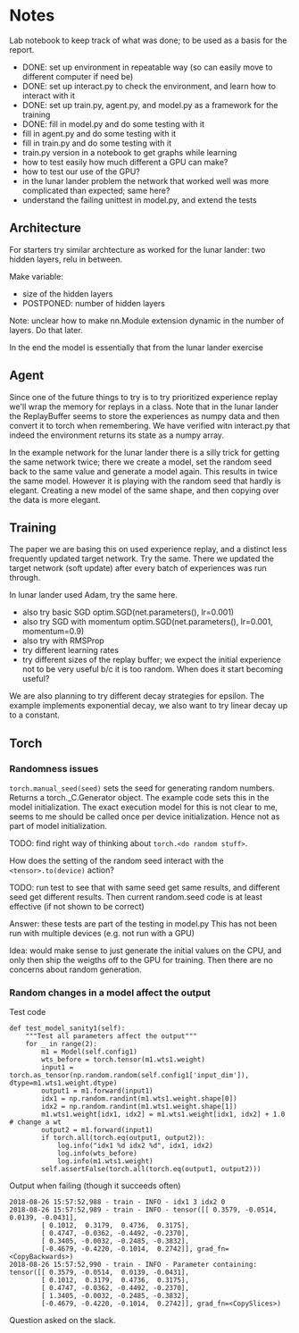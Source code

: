 # Notes

Lab notebook to keep track of what was done; to be used as a basis for the report.

- DONE: set up environment in repeatable way (so can easily move to different computer if need be)
- DONE: set up interact.py to check the environment, and learn how to interact with it
- DONE: set up train.py, agent.py, and model.py as a framework for the training
- DONE: fill in model.py and do some testing with it
- fill in agent.py and do some testing with it
- fill in train.py and do some testing with it
- train.py version in a notebook to get graphs while learning
- how to test easily how much different a GPU can make?
- how to test our use of the GPU?
- in the lunar lander problem the network that worked well was more complicated than expected; same here?
- understand the failing unittest in model.py, and extend the tests

## Architecture

For starters try similar archtecture as worked for the lunar lander: two hidden layers, relu in between.

Make variable:
- size of the hidden layers
- POSTPONED: number of hidden layers

Note: unclear how to make nn.Module extension dynamic in the number of layers.  Do that later.

In the end the model is essentially that from the lunar lander exercise

## Agent

Since one of the future things to try is to try prioritized experience replay we'll wrap the memory for replays in
a class.  Note that in the lunar lander the ReplayBuffer seems to store the experiences as numpy data and then
convert it to torch when remembering.  We have verified witn interact.py that indeed the environment returns its
state as a numpy array.

In the example network for the lunar lander there is a silly trick for getting the same network twice; there we create
a model, set the random seed back to the same value and generate a model again.  This results in twice the same model.
However it is playing with the random seed that hardly is elegant.  Creating a new model of the same shape, and then
copying over the data is more elegant.

## Training

The paper we are basing this on used experience replay, and a distinct less frequently updated target network.  Try
the same.  There we updated the target network (soft update) after every batch of experiences was run through.

In lunar lander used Adam, try the same here.

- also try basic SGD optim.SGD(net.parameters(), lr=0.001)
- also try SGD with momentum optim.SGD(net.parameters(), lr=0.001, momentum=0.9)
- also try with RMSProp
- try different learning rates
- try different sizes of the replay buffer; we expect the initial experience not to be very useful b/c it is too random.
  When does it start becoming useful?
  
We are also planning to try different decay strategies for epsilon.  The example implements exponential decay, we also
want to try linear decay up to a constant.
  
## Torch

### Randomness issues

`torch.manual_seed(seed)` sets the seed for generating random numbers.  Returns a torch._C.Generator object.  The
example code sets this in the model initialization.  The exact execution model for this is not clear to me, seems to me
should be called once per device initialization.  Hence not as part of model initialization.

TODO: find right way of thinking about `torch.<do random stuff>`.

How does the setting of the random seed interact with the `<tensor>.to(device)` action?

TODO: run test to see that with same seed get same results, and different seed get different results.  Then current
random.seed code is at least effective (if not shown to be correct)

Answer: these tests are part of the testing in model.py  This has not been run with multiple devices (e.g. not run
with a GPU)

Idea: would make sense to just generate the initial values on the CPU, and only then ship the weigths off to the GPU
for training.  Then there are no concerns about random generation.

### Random changes in a model affect the output

Test code

    def test_model_sanity1(self):
        """Test all parameters affect the output"""
        for _ in range(2):
            m1 = Model(self.config1)
            wts_before = torch.tensor(m1.wts1.weight)
            input1 = torch.as_tensor(np.random.random(self.config1['input_dim']), dtype=m1.wts1.weight.dtype)
            output1 = m1.forward(input1)
            idx1 = np.random.randint(m1.wts1.weight.shape[0])
            idx2 = np.random.randint(m1.wts1.weight.shape[1])
            m1.wts1.weight[idx1, idx2] = m1.wts1.weight[idx1, idx2] + 1.0   # change a wt
            output2 = m1.forward(input1)
            if torch.all(torch.eq(output1, output2)):
                log.info("idx1 %d idx2 %d", idx1, idx2)
                log.info(wts_before)
                log.info(m1.wts1.weight)
            self.assertFalse(torch.all(torch.eq(output1, output2)))

Output when failing (though it succeeds often)        
            
    2018-08-26 15:57:52,988 - train - INFO - idx1 3 idx2 0
    2018-08-26 15:57:52,989 - train - INFO - tensor([[ 0.3579, -0.0514,  0.0139, -0.0431],
            [ 0.1012,  0.3179,  0.4736,  0.3175],
            [ 0.4747, -0.0362, -0.4492, -0.2370],
            [ 0.3405, -0.0032, -0.2485, -0.3832],
            [-0.4679, -0.4220, -0.1014,  0.2742]], grad_fn=<CopyBackwards>)
    2018-08-26 15:57:52,990 - train - INFO - Parameter containing:
    tensor([[ 0.3579, -0.0514,  0.0139, -0.0431],
            [ 0.1012,  0.3179,  0.4736,  0.3175],
            [ 0.4747, -0.0362, -0.4492, -0.2370],
            [ 1.3405, -0.0032, -0.2485, -0.3832],
            [-0.4679, -0.4220, -0.1014,  0.2742]], grad_fn=<CopySlices>)
            
Question asked on the slack.